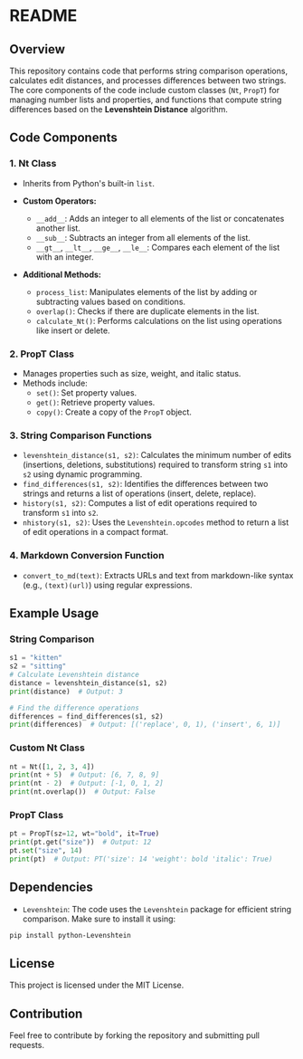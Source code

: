 # README

## Overview
This repository contains code that performs string comparison operations, calculates edit distances, and processes differences between two strings. The core components of the code include custom classes (`Nt`, `PropT`) for managing number lists and properties, and functions that compute string differences based on the **Levenshtein Distance** algorithm.

## Code Components

### 1. **Nt Class**
- Inherits from Python's built-in `list`.
- **Custom Operators:**
  - `__add__`: Adds an integer to all elements of the list or concatenates another list.
  - `__sub__`: Subtracts an integer from all elements of the list.
  - `__gt__`, `__lt__`, `__ge__`, `__le__`: Compares each element of the list with an integer.
  
- **Additional Methods:**
  - `process_list`: Manipulates elements of the list by adding or subtracting values based on conditions.
  - `overlap()`: Checks if there are duplicate elements in the list.
  - `calculate_Nt()`: Performs calculations on the list using operations like insert or delete.

### 2. **PropT Class**
- Manages properties such as size, weight, and italic status.
- Methods include:
  - `set()`: Set property values.
  - `get()`: Retrieve property values.
  - `copy()`: Create a copy of the `PropT` object.

### 3. **String Comparison Functions**
- `levenshtein_distance(s1, s2)`: Calculates the minimum number of edits (insertions, deletions, substitutions) required to transform string `s1` into `s2` using dynamic programming.
- `find_differences(s1, s2)`: Identifies the differences between two strings and returns a list of operations (insert, delete, replace).
- `history(s1, s2)`: Computes a list of edit operations required to transform `s1` into `s2`.
- `nhistory(s1, s2)`: Uses the `Levenshtein.opcodes` method to return a list of edit operations in a compact format.

### 4. **Markdown Conversion Function**
- `convert_to_md(text)`: Extracts URLs and text from markdown-like syntax (e.g., `(text)(url)`) using regular expressions.

## Example Usage

### String Comparison
```python
s1 = "kitten"
s2 = "sitting"
# Calculate Levenshtein distance
distance = levenshtein_distance(s1, s2)
print(distance)  # Output: 3

# Find the difference operations
differences = find_differences(s1, s2)
print(differences)  # Output: [('replace', 0, 1), ('insert', 6, 1)]
```

### Custom Nt Class
```python
nt = Nt([1, 2, 3, 4])
print(nt + 5)  # Output: [6, 7, 8, 9]
print(nt - 2)  # Output: [-1, 0, 1, 2]
print(nt.overlap())  # Output: False
```

### PropT Class
```python
pt = PropT(sz=12, wt="bold", it=True)
print(pt.get("size"))  # Output: 12
pt.set("size", 14)
print(pt)  # Output: PT('size': 14 'weight': bold 'italic': True)
```

## Dependencies
- `Levenshtein`: The code uses the `Levenshtein` package for efficient string comparison. Make sure to install it using:

```bash
pip install python-Levenshtein
```

## License
This project is licensed under the MIT License.

## Contribution
Feel free to contribute by forking the repository and submitting pull requests.

